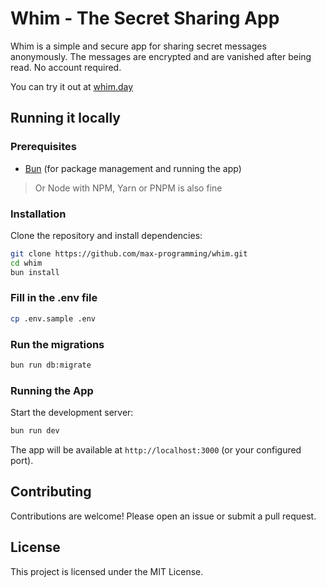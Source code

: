 # Whim - The Secret Sharing App

Whim is a simple and secure app for sharing secret messages anonymously. The messages are encrypted and are vanished after being read. No account required.

You can try it out at [whim.day](https://whim.day)

## Running it locally

### Prerequisites

- [Bun](https://bun.sh/) (for package management and running the app)
> Or Node with NPM, Yarn or PNPM is also fine

### Installation

Clone the repository and install dependencies:

```bash
git clone https://github.com/max-programming/whim.git
cd whim
bun install
```

### Fill in the .env file

```bash
cp .env.sample .env
```

### Run the migrations

```bash
bun run db:migrate
```
### Running the App

Start the development server:

```bash
bun run dev
```

The app will be available at `http://localhost:3000` (or your configured port).

## Contributing

Contributions are welcome! Please open an issue or submit a pull request.

## License

This project is licensed under the MIT License.

